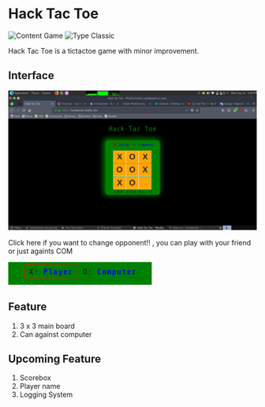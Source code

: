 # Hack Tac Toe 

![Content Game](https://img.shields.io/badge/content-game-green.svg)
![Type Classic](https://img.shields.io/badge/type-classic-lightgrey.svg)

Hack Tac Toe is a tictactoe game with minor improvement. 

## Interface

![Full Interface](src/full-ui.png)

Click here if you want to change opponent!! , you can play with your friend or just againts COM

![Choose opponent](src/select-opponent.png)

## Feature 

1. 3 x 3 main board
2. Can against computer

## Upcoming Feature
 
1. Scorebox
2. Player name
3. Logging System

